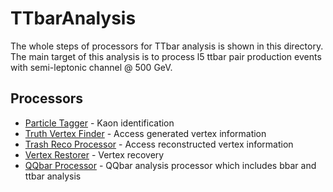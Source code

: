 # TTbarAnalysis

The whole steps of processors for TTbar analysis is shown in this directory.
The main target of this analysis is to process l5 ttbar pair production events with semi-leptonic channel @ 500 GeV.

## Processors

* [Particle Tagger](https://github.com/QQbarAnalysis/ParticleTagger) - Kaon identification
* [Truth Vertex Finder](https://github.com/yuichiok/VertexMCTest) - Access generated vertex information
* [Trash Reco Processor](https://github.com/yuichiok/VertexRecoTest) - Access reconstructed vertex information
* [Vertex Restorer](https://github.com/yuichiok/VertexRestorer) - Vertex recovery
* [QQbar Processor](https://github.com/yuichiok/QQbarAnalysis) - QQbar analysis processor which includes bbar and ttbar analysis
